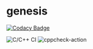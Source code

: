 # genesis

[![Codacy Badge](https://api.codacy.com/project/badge/Grade/ded6b8c1739c497482e854af7d5e05f4)](https://app.codacy.com/manual/99002568/genesis?utm_source=github.com&utm_medium=referral&utm_content=99002568/genesis&utm_campaign=Badge_Grade_Dashboard)


![C/C++ CI](https://github.com/99002568/genesis/workflows/C/C++%20CI/badge.svg)
![cppcheck-action](https://github.com/99002568/genesis/workflows/cppcheck-action/badge.svg)


